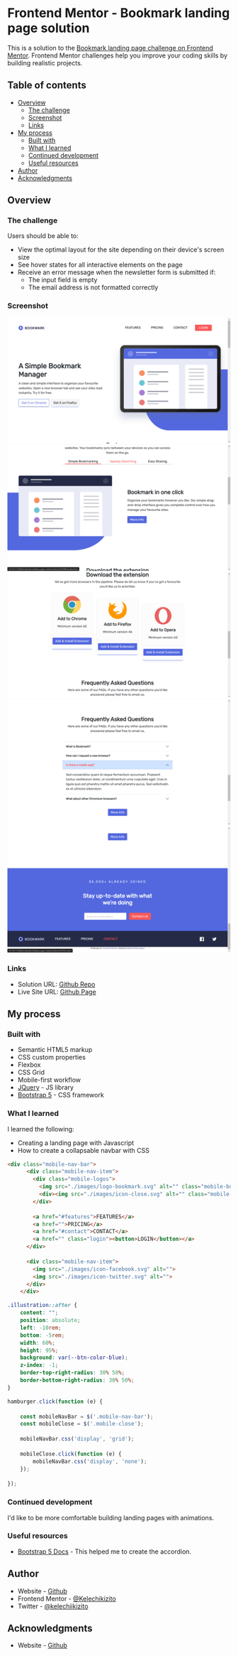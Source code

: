 # Frontend Mentor - Bookmark landing page solution

This is a solution to the [Bookmark landing page challenge on Frontend Mentor](https://www.frontendmentor.io/challenges/bookmark-landing-page-5d0b588a9edda32581d29158). Frontend Mentor challenges help you improve your coding skills by building realistic projects. 

## Table of contents

- [Overview](#overview)
  - [The challenge](#the-challenge)
  - [Screenshot](#screenshot)
  - [Links](#links)
- [My process](#my-process)
  - [Built with](#built-with)
  - [What I learned](#what-i-learned)
  - [Continued development](#continued-development)
  - [Useful resources](#useful-resources)
- [Author](#author)
- [Acknowledgments](#acknowledgments)



## Overview

### The challenge

Users should be able to:

- View the optimal layout for the site depending on their device's screen size
- See hover states for all interactive elements on the page
- Receive an error message when the newsletter form is submitted if:
  - The input field is empty
  - The email address is not formatted correctly

### Screenshot

![](./Screenshot(74).png)
![](./Screenshot(75).png)
![](./Screenshot(76).png)
![](./Screenshot(77).png)
![](./Screenshot(78).png)



### Links

- Solution URL: [Github Repo](https://github.com/Kelechikizito/bookmark-landing-page-master)
- Live Site URL: [Github Page](https://kelechikizito.github.io/bookmark-landing-page-master/)

## My process

### Built with

- Semantic HTML5 markup
- CSS custom properties
- Flexbox
- CSS Grid
- Mobile-first workflow
- [JQuery](https://jquery.com/) - JS library
- [Bootstrap 5](https://getbootstrap.com) - CSS framework


### What I learned

I learned the following:
- Creating a landing page with Javascript
- How to create a collapsable navbar with CSS



```html
<div class="mobile-nav-bar">
      <div class="mobile-nav-item">
        <div class="mobile-logos">
          <img src="./images/logo-bookmark.svg" alt="" class="mobile-bookmark">
          <div><img src="./images/icon-close.svg" alt="" class="mobile-close"></div>  
        </div>

        <a href="#features">FEATURES</a>
        <a href="">PRICING</a>
        <a href="#contact">CONTACT</a>
        <a href="" class="login"><button>LOGIN</button></a>
      </div>

      <div class="mobile-nav-item">
        <img src="./images/icon-facebook.svg" alt="">
        <img src="./images/icon-twitter.svg" alt="">
      </div>
    </div>
```

```css
.illustration::after {
    content: "";
    position: absolute;
    left: -10rem;
    bottom: -5rem;
    width: 60%;
    height: 95%;
    background: var(--btn-color-blue);
    z-index: -1;
    border-top-right-radius: 30% 50%;
    border-bottom-right-radius: 30% 50%;
}
```

```js
hamburger.click(function (e) { 
    
    const mobileNavBar = $('.mobile-nav-bar');
    const mobileClose = $('.mobile-close');
    
    mobileNavBar.css('display', 'grid');
    
    mobileClose.click(function (e) { 
        mobileNavBar.css('display', 'none');    
    });
    
});
```

### Continued development

I'd like to be more comfortable building landing pages with animations.


### Useful resources

- [Bootstrap 5 Docs](https://getbootstrap.com/docs/5.3/components/accordion/) - This helped me to create the accordion.


## Author

- Website - [Github](https://github.com/kelechikizito)
- Frontend Mentor - [@Kelechikizito](https://www.frontendmentor.io/profile/Kelechikizito)
- Twitter - [@kelechiikizito](https://www.x.com/kelechiikizito)



## Acknowledgments

- Website - [Github](https://github.com/uzoway/bookmark-landing-page/)

